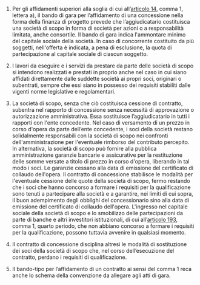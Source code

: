 1. Per gli affidamenti superiori alla soglia di cui all’[articolo 14](/index.html?article=articolo-14&version=2), comma 1, lettera a), il bando di gara per l’affidamento di una concessione nella forma della finanza di progetto prevede che l’aggiudicatario costituisca una società di scopo in forma di società per azioni o a responsabilità limitata, anche consortile. Il bando di gara indica l'ammontare minimo del capitale sociale della società. In caso di concorrente costituito da più soggetti, nell'offerta è indicata, a pena di esclusione, la quota di partecipazione al capitale sociale di ciascun soggetto. 

2. I lavori da eseguire e i servizi da prestare da parte delle società di scopo si intendono realizzati e prestati in proprio anche nel caso in cui siano affidati direttamente dalle suddette società ai propri soci, originari o subentrati, sempre che essi siano in possesso dei requisiti stabiliti dalle vigenti norme legislative e regolamentari. 

3. La società di scopo, senza che ciò costituisca cessione di contratto, subentra nel rapporto di concessione senza necessità di approvazione o autorizzazione amministrativa. Essa sostituisce l’aggiudicatario in tutti i rapporti con l'ente concedente. Nel caso di versamento di un prezzo in corso d'opera da parte dell’ente concedente, i soci della società restano solidalmente responsabili con la società di scopo nei confronti dell'amministrazione per l'eventuale rimborso del contributo percepito. In alternativa, la società di scopo può fornire alla pubblica amministrazione garanzie bancarie e assicurative per la restituzione delle somme versate a titolo di prezzo in corso d'opera, liberando in tal modo i soci. Le garanzie cessano alla data di emissione del certificato di collaudo dell'opera. Il contratto di concessione stabilisce le modalità per l'eventuale cessione delle quote della società di scopo, fermo restando che i soci che hanno concorso a formare i requisiti per la qualificazione sono tenuti a partecipare alla società e a garantire, nei limiti di cui sopra, il buon adempimento degli obblighi del concessionario sino alla data di emissione del certificato di collaudo dell'opera. L'ingresso nel capitale sociale della società di scopo e lo smobilizzo delle partecipazioni da parte di banche e altri investitori istituzionali, di cui all’[articolo 193](/index.html?article=articolo-193&version=2), comma 1, quarto periodo, che non abbiano concorso a formare i requisiti per la qualificazione, possono tuttavia avvenire in qualsiasi momento. 

4. Il contratto di concessione disciplina altresì le modalità di sostituzione dei soci della società di scopo che, nel corso dell’esecuzione del contratto, perdano i requisiti di qualificazione.

5. Il bando-tipo per l’affidamento di un contratto ai sensi del comma 1 reca anche lo schema della convenzione da allegare agli atti di gara.
